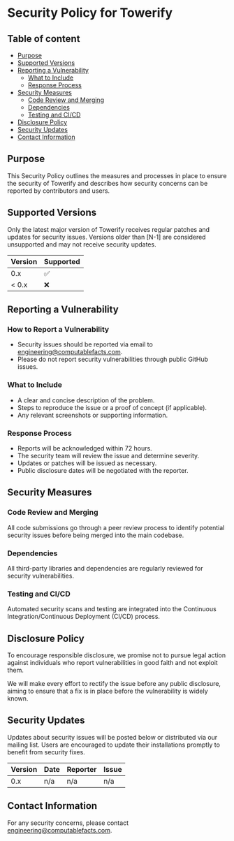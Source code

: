 # Security Policy for Towerify

## Table of content

- [Purpose](#purpose)
- [Supported Versions](#supported-versions)
- [Reporting a Vulnerability](#reporting-a-vulnerability)
  - [What to Include](#what-to-include)
  - [Response Process](#response-process)
- [Security Measures](#security-measures)
  - [Code Review and Merging](#code-review-and-merging)
  - [Dependencies](#dependencies)
  - [Testing and CI/CD](#testing-and-cicd)
- [Disclosure Policy](#disclosure-policy)
- [Security Updates](#security-updates)
- [Contact Information](#contact-information)

## Purpose

This Security Policy outlines the measures and processes in place to ensure the security of Towerify and describes how security concerns can be reported by contributors and users. 

## Supported Versions

Only the latest major version of Towerify receives regular patches and updates for security issues. Versions older than [N-1] are considered unsupported and may not receive security updates.

| Version | Supported          |
|---------|--------------------|     
| 0.x     | :white_check_mark: |
| < 0.x   | :x:                |

## Reporting a Vulnerability

### How to Report a Vulnerability

- Security issues should be reported via email to <a href="mailto:engineering@computablefacts.com">engineering@computablefacts.com</a>.
- Please do not report security vulnerabilities through public GitHub issues.

### What to Include

- A clear and concise description of the problem.
- Steps to reproduce the issue or a proof of concept (if applicable).
- Any relevant screenshots or supporting information.

### Response Process

- Reports will be acknowledged within 72 hours.
- The security team will review the issue and determine severity.
- Updates or patches will be issued as necessary.
- Public disclosure dates will be negotiated with the reporter.

## Security Measures

### Code Review and Merging

All code submissions go through a peer review process to identify potential security issues before being merged into the main codebase.

### Dependencies

All third-party libraries and dependencies are regularly reviewed for security vulnerabilities.

### Testing and CI/CD

Automated security scans and testing are integrated into the Continuous Integration/Continuous Deployment (CI/CD) process.

## Disclosure Policy

To encourage responsible disclosure, we promise not to pursue legal action against individuals who report vulnerabilities in good faith and not exploit them.

We will make every effort to rectify the issue before any public disclosure, aiming to ensure that a fix is in place before the vulnerability is widely known.

## Security Updates

Updates about security issues will be posted below or distributed via our mailing list. Users are encouraged to update their installations promptly to benefit from security fixes.

| Version | Date | Reporter | Issue |
|---------|------|----------|-------|     
| 0.x     | n/a  | n/a      | n/a   | 

## Contact Information

For any security concerns, please contact <a href="mailto:engineering@computablefacts.com">engineering@computablefacts.com</a>.
